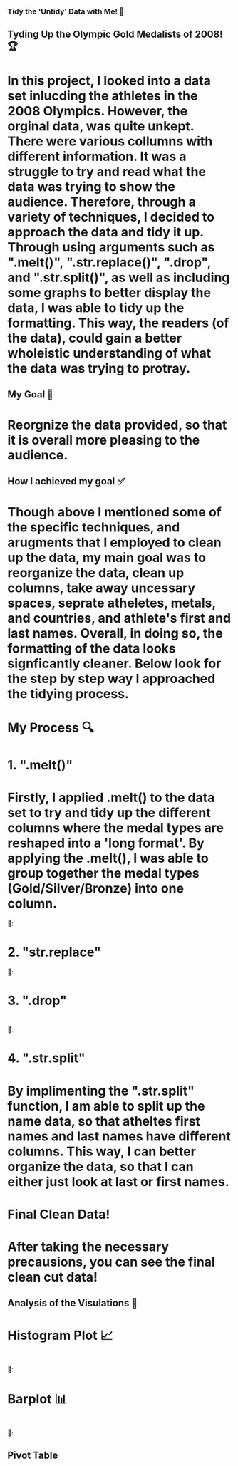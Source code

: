### Tidy the 'Untidy' Data with Me! 🧹


## Tyding Up the Olympic Gold Medalists of 2008! 🏆
# In this project, I looked into a data set inlucding the athletes in the 2008 Olympics. However, the orginal data, was quite unkept. There were various collumns with different information. It was a struggle to try and read what the data was trying to show the audience. Therefore, through a variety of techniques, I decided to approach the data and tidy it up. Through using arguments such as ".melt()", ".str.replace()", ".drop", and ".str.split()", as well as including some graphs to better display the data, I was able to tidy up the formatting. This way, the readers (of the data), could gain a better wholeistic understanding of what the data was trying to protray. 

## My Goal 🏅
# Reorgnize the data provided, so that it is overall more pleasing to the audience.

## How I achieved my goal ✅
# Though above I mentioned some of the specific techniques, and arugments that I employed to clean up the data, my main goal was to reorganize the data, clean up columns, take away uncessary spaces, seprate atheletes, metals, and countries, and athlete's first and last names. Overall, in doing so, the formatting of the data looks signficantly cleaner. Below look for the step by step way I approached the tidying process. 

# My Process 🔍
# 1. ".melt()"
# Firstly, I applied .melt() to the data set to try and tidy up the different columns where the medal types are reshaped into a 'long format'. By applying the .melt(), I was able to group together the medal types (Gold/Silver/Bronze) into one column.

📸:

# 2. "str.replace"

📸: 

# 3. ".drop"
#


📸: 

# 4. ".str.split" 
# By implimenting the ".str.split" function, I am able to split up the name data, so that atheltes first names and last names have different columns. This way, I can better organize the data, so that I can either just look at last or first names.

# Final Clean Data! 
# After taking the necessary precausions, you can see the final clean cut data!

## Analysis of the Visulations 📑

# Histogram Plot 📈
# 
📸: 

# Barplot 📊
#
📸:

## Pivot Table
#